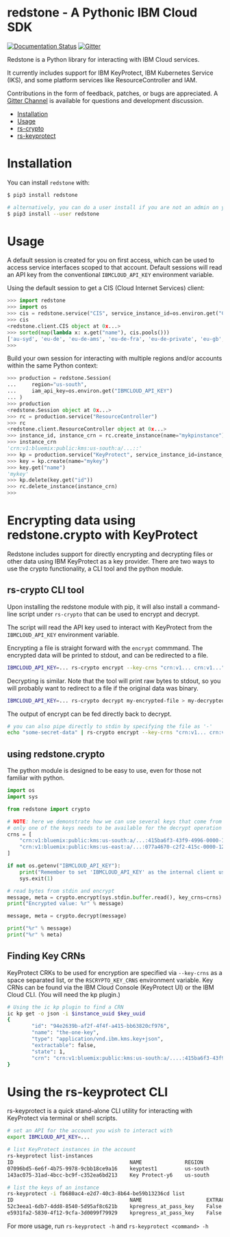 # redstone - A Pythonic IBM Cloud SDK

[![Documentation Status](https://readthedocs.org/projects/redstone-py/badge/?version=latest)](https://redstone-py.readthedocs.io/en/latest/?badge=latest)
[![Gitter](https://badges.gitter.im/python-redstone/community.svg)](https://gitter.im/python-redstone/community?utm_source=badge&utm_medium=badge&utm_campaign=pr-badge)

Redstone is a Python library for interacting with IBM Cloud services.

It currently includes support for IBM KeyProtect, IBM Kubernetes Service (IKS), and some
platform services like ResourceController and IAM.

Contributions in the form of feedback, patches, or bugs are appreciated. A [Gitter Channel](https://gitter.im/python-redstone/community?utm_source=share-link&utm_medium=link&utm_campaign=share-link) is available for questions and development discussion.


* [Installation](#installation)
* [Usage](#usage)
* [rs-crypto](#encrypting-data-using-redstonecrypto-with-keyprotect)
* [rs-keyprotect](#using-the-rs-keyprotect-cli)


# Installation

You can install `redstone` with:

```sh
$ pip3 install redstone

# alternatively, you can do a user install if you are not an admin on your box
$ pip3 install --user redstone
```

# Usage

A default session is created for you on first access, which can be used to access service interfaces scoped to that account.
Default sessions will read an API key from the conventional `IBMCLOUD_API_KEY` environment variable.

Using the default session to get a CIS (Cloud Internet Services) client:

```python
>>> import redstone
>>> import os
>>> cis = redstone.service("CIS", service_instance_id=os.environ.get("CIS_CRN"))
>>> cis
<redstone.client.CIS object at 0x...>
>>> sorted(map(lambda x: x.get("name"), cis.pools()))
['au-syd', 'eu-de', 'eu-de-ams', 'eu-de-fra', 'eu-de-private', 'eu-gb', 'eu-gb-private', 'eu-syd-private', 'jp-tok', 'jp-tok-02', 'jp-tok-04', 'preprod', 'private-jp-tok', 'private-us-south', 'us-east', 'us-east-private', 'us-south']
>>>
```

Build your own session for interacting with multiple regions and/or accounts within the same Python context:

```python
>>> production = redstone.Session(
...     region="us-south",
...     iam_api_key=os.environ.get("IBMCLOUD_API_KEY")
... )
>>> production
<redstone.Session object at 0x...>
>>> rc = production.service("ResourceController")
>>> rc
<redstone.client.ResourceController object at 0x...>
>>> instance_id, instance_crn = rc.create_instance(name="mykpinstance")
>>> instance_crn
'crn:v1:bluemix:public:kms:us-south:a/...::'
>>> kp = production.service("KeyProtect", service_instance_id=instance_id)
>>> key = kp.create(name="mykey")
>>> key.get("name")
'mykey'
>>> kp.delete(key.get("id"))
>>> rc.delete_instance(instance_crn)
>>>
```

# Encrypting data using redstone.crypto with KeyProtect

Redstone includes support for directly encrypting and decrypting files or other data using IBM KeyProtect as a key provider.
There are two ways to use the crypto functionality, a CLI tool and the python module.

## rs-crypto CLI tool

Upon installing the redstone module with pip, it will also install a command-line script under `rs-crypto` that can
be used to encrypt and decrypt.

The script will read the API key used to interact with KeyProtect from the `IBMCLOUD_API_KEY` environment variable.

Encrypting a file is straight forward with the `encrypt` commmand. The encrypted data will be printed to stdout, and
can be redirected to a file.

```sh
IBMCLOUD_API_KEY=... rs-crypto encrypt --key-crns "crn:v1... crn:v1..." my-super-secret-file.txt > my-encrypted-file
```

Decrypting is similar. Note that the tool will print raw bytes to stdout, so you will probably want
to redirect to a file if the original data was binary.

```sh
IBMCLOUD_API_KEY=... rs-crypto decrypt my-encrypted-file > my-decrypted-file
```

The output of encrypt can be fed directly back to decrypt.

```sh
# you can also pipe directly to stdin by specifying the file as '-'
echo "some-secret-data" | rs-crypto encrypt --key-crns "crn:v1... crn:v1..." - | rs-crypto decrypt -
```


## using redstone.crypto

The python module is designed to be easy to use, even for those not familiar with python.

```python
import os
import sys

from redstone import crypto

# NOTE: here we demonstrate how we can use several keys that come from different instances and even different regions
# only one of the keys needs to be available for the decrypt operation to succeed
crns = [
    "crn:v1:bluemix:public:kms:us-south:a/...:415ba6f3-43f9-4996-0000-123456789:key:94e2639b-af2f-4f4f-a415-bb63820cf976",
    "crn:v1:bluemix:public:kms:us-east:a/...:077a4670-c2f2-415c-0000-123456789:key:1f5ead7e-a1f4-4d15-9641-80e9aa5c7e12",
]

if not os.getenv("IBMCLOUD_API_KEY"):
    print("Remember to set 'IBMCLOUD_API_KEY' as the internal client uses that for authentication", file=sys.stderr)
    sys.exit(1)

# read bytes from stdin and encrypt
message, meta = crypto.encrypt(sys.stdin.buffer.read(), key_crns=crns)
print("Encrypted value: %r" % message)

message, meta = crypto.decrypt(message)

print("%r" % message)
print("%r" % meta)
```


## Finding Key CRNs

KeyProtect CRKs to be used for encryption are specified via `--key-crns` as a space separated list, or the `RSCRYPTO_KEY_CRNS` environment variable.
Key CRNs can be found via the IBM Cloud Console (KeyProtect UI) or the IBM Cloud CLI. (You will need the kp plugin.)

```sh
# Using the ic kp plugin to find a CRN
ic kp get -o json -i $instance_uuid $key_uuid
{
        "id": "94e2639b-af2f-4f4f-a415-bb63820cf976",
        "name": "the-one-key",
        "type": "application/vnd.ibm.kms.key+json",
        "extractable": false,
        "state": 1,
        "crn": "crn:v1:bluemix:public:kms:us-south:a/....:415ba6f3-43f9-4996-abcd-1234346:key:94e2639b-af2f-4f4f-a415-bb63820cf976"
}
```

# Using the rs-keyprotect CLI

rs-keyprotect is a quick stand-alone CLI utility for interacting with KeyProtect via terminal or shell scripts.

```sh
# set an API for the account you wish to interact with
export IBMCLOUD_API_KEY=...

# list KeyProtect instances in the account
rs-keyprotect list-instances
ID                                      NAME              REGION
07096bd5-6e6f-4b75-9978-9cbb18ce9a16    keyptest1         us-south
143ac075-31ad-4bcc-bc9f-c352ea6bd213    Key Protect-y6    us-south

# list the keys of an instance
rs-keyprotect -i fb680ac4-e2d7-40c3-8b64-be59b13236cd list
ID                                      NAME                     EXTRACTABLE
52c3eea1-6db7-4dd8-8540-5d95af8c621b    kpregress_at_pass_key    False   
e5931fa2-5830-4f12-9cfa-3d0099f79929    kpregress_at_pass_key    False   
```

For more usage, run `rs-keyprotect -h` and `rs-keyprotect <command> -h`
